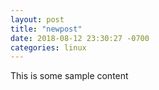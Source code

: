 ```yaml
---
layout: post
title: "newpost"
date: 2018-08-12 23:30:27 -0700
categories: linux
---
```


This is some sample content

